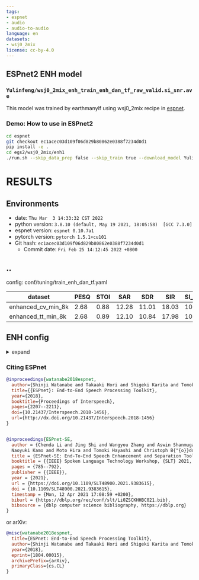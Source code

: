 ```yaml
---
tags:
- espnet
- audio
- audio-to-audio
language: en
datasets:
- wsj0_2mix
license: cc-by-4.0
---
```


## ESPnet2 ENH model 

### `Yulinfeng/wsj0_2mix_enh_train_enh_dan_tf_raw_valid.si_snr.ave`

This model was trained by earthmanylf using wsj0_2mix recipe in [espnet](https://github.com/espnet/espnet/).

### Demo: How to use in ESPnet2

```bash
cd espnet
git checkout ec1acec03d109f06d829b80862e0388f7234d0d1
pip install -e .
cd egs2/wsj0_2mix/enh1
./run.sh --skip_data_prep false --skip_train true --download_model Yulinfeng/wsj0_2mix_enh_train_enh_dan_tf_raw_valid.si_snr.ave
```

<!-- Generated by ./scripts/utils/show_enh_score.sh -->
# RESULTS
## Environments
- date: `Thu Mar  3 14:33:32 CST 2022`
- python version: `3.8.10 (default, May 19 2021, 18:05:58)  [GCC 7.3.0]`
- espnet version: `espnet 0.10.7a1`
- pytorch version: `pytorch 1.5.1+cu101`
- Git hash: `ec1acec03d109f06d829b80862e0388f7234d0d1`
  - Commit date: `Fri Feb 25 14:12:45 2022 +0800`


## ..

config: conf/tuning/train_enh_dan_tf.yaml

|dataset|PESQ|STOI|SAR|SDR|SIR|SI_SNR|
|---|---|---|---|---|---|---|
|enhanced_cv_min_8k|2.68|0.88|12.28|11.01|18.03|10.48|
|enhanced_tt_min_8k|2.68|0.89|12.10|10.84|17.98|10.30|

## ENH config

<details><summary>expand</summary>

```
config: conf/tuning/train_enh_dan_tf.yaml
print_config: false
log_level: INFO
dry_run: false
iterator_type: chunk
output_dir: exp/enh_train_enh_dan_tf_raw
ngpu: 1
seed: 0
num_workers: 4
num_att_plot: 3
dist_backend: nccl
dist_init_method: env://
dist_world_size: null
dist_rank: null
local_rank: 0
dist_master_addr: null
dist_master_port: null
dist_launcher: null
multiprocessing_distributed: false
unused_parameters: false
sharded_ddp: false
cudnn_enabled: true
cudnn_benchmark: false
cudnn_deterministic: true
collect_stats: false
write_collected_feats: false
max_epoch: 100
patience: 10
val_scheduler_criterion:
- valid
- loss
early_stopping_criterion:
- valid
- loss
- min
best_model_criterion:
-   - valid
    - si_snr
    - max
-   - valid
    - loss
    - min
keep_nbest_models: 1
nbest_averaging_interval: 0
grad_clip: 5.0
grad_clip_type: 2.0
grad_noise: false
accum_grad: 1
no_forward_run: false
resume: true
train_dtype: float32
use_amp: false
log_interval: null
use_matplotlib: true
use_tensorboard: true
use_wandb: false
wandb_project: null
wandb_id: null
wandb_entity: null
wandb_name: null
wandb_model_log_interval: -1
detect_anomaly: false
pretrain_path: null
init_param: []
ignore_init_mismatch: false
freeze_param: []
num_iters_per_epoch: null
batch_size: 8
valid_batch_size: null
batch_bins: 1000000
valid_batch_bins: null
train_shape_file:
- exp/enh_stats_8k/train/speech_mix_shape
- exp/enh_stats_8k/train/speech_ref1_shape
- exp/enh_stats_8k/train/speech_ref2_shape
valid_shape_file:
- exp/enh_stats_8k/valid/speech_mix_shape
- exp/enh_stats_8k/valid/speech_ref1_shape
- exp/enh_stats_8k/valid/speech_ref2_shape
batch_type: folded
valid_batch_type: null
fold_length:
- 80000
- 80000
- 80000
sort_in_batch: descending
sort_batch: descending
multiple_iterator: false
chunk_length: 32000
chunk_shift_ratio: 0.5
num_cache_chunks: 1024
train_data_path_and_name_and_type:
-   - dump/raw/tr_min_8k/wav.scp
    - speech_mix
    - sound
-   - dump/raw/tr_min_8k/spk1.scp
    - speech_ref1
    - sound
-   - dump/raw/tr_min_8k/spk2.scp
    - speech_ref2
    - sound
valid_data_path_and_name_and_type:
-   - dump/raw/cv_min_8k/wav.scp
    - speech_mix
    - sound
-   - dump/raw/cv_min_8k/spk1.scp
    - speech_ref1
    - sound
-   - dump/raw/cv_min_8k/spk2.scp
    - speech_ref2
    - sound
allow_variable_data_keys: false
max_cache_size: 0.0
max_cache_fd: 32
valid_max_cache_size: null
optim: adam
optim_conf:
    lr: 0.0001
    eps: 1.0e-08
    weight_decay: 1.0e-07
scheduler: reducelronplateau
scheduler_conf:
    mode: min
    factor: 0.7
    patience: 1
init: xavier_uniform
model_conf:
    stft_consistency: false
    loss_type: mask_mse
    mask_type: PSM
    ref_channel: 0
criterions:
-   name: mse
    conf:
        compute_on_mask: false
        mask_type: PSM
    wrapper: pit
    wrapper_conf:
        weight: 1.0
use_preprocessor: false
encoder: stft
encoder_conf:
    n_fft: 256
    hop_length: 64
separator: dan
separator_conf:
    rnn_type: blstm
    num_spk: 2
    nonlinear: tanh
    layer: 4
    unit: 600
    dropout: 0.1
    emb_D: 20
decoder: stft
decoder_conf:
    n_fft: 256
    hop_length: 64
required:
- output_dir
version: 0.10.7a1
distributed: false
```

</details>



### Citing ESPnet

```BibTex
@inproceedings{watanabe2018espnet,
  author={Shinji Watanabe and Takaaki Hori and Shigeki Karita and Tomoki Hayashi and Jiro Nishitoba and Yuya Unno and Nelson Yalta and Jahn Heymann and Matthew Wiesner and Nanxin Chen and Adithya Renduchintala and Tsubasa Ochiai},
  title={{ESPnet}: End-to-End Speech Processing Toolkit},
  year={2018},
  booktitle={Proceedings of Interspeech},
  pages={2207--2211},
  doi={10.21437/Interspeech.2018-1456},
  url={http://dx.doi.org/10.21437/Interspeech.2018-1456}
}


@inproceedings{ESPnet-SE,
  author = {Chenda Li and Jing Shi and Wangyou Zhang and Aswin Shanmugam Subramanian and Xuankai Chang and 
  Naoyuki Kamo and Moto Hira and Tomoki Hayashi and Christoph B{"{o}}ddeker and Zhuo Chen and Shinji Watanabe},
  title = {ESPnet-SE: End-To-End Speech Enhancement and Separation Toolkit Designed for {ASR} Integration},
  booktitle = {{IEEE} Spoken Language Technology Workshop, {SLT} 2021, Shenzhen, China, January 19-22, 2021},
  pages = {785--792},
  publisher = {{IEEE}},
  year = {2021},
  url = {https://doi.org/10.1109/SLT48900.2021.9383615},
  doi = {10.1109/SLT48900.2021.9383615},
  timestamp = {Mon, 12 Apr 2021 17:08:59 +0200},
  biburl = {https://dblp.org/rec/conf/slt/Li0ZSCKHHBC021.bib},
  bibsource = {dblp computer science bibliography, https://dblp.org}
}


```

or arXiv:

```bibtex
@misc{watanabe2018espnet,
  title={ESPnet: End-to-End Speech Processing Toolkit}, 
  author={Shinji Watanabe and Takaaki Hori and Shigeki Karita and Tomoki Hayashi and Jiro Nishitoba and Yuya Unno and Nelson Yalta and Jahn Heymann and Matthew Wiesner and Nanxin Chen and Adithya Renduchintala and Tsubasa Ochiai},
  year={2018},
  eprint={1804.00015},
  archivePrefix={arXiv},
  primaryClass={cs.CL}
}
```
